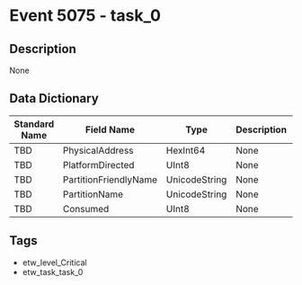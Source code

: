 # Event 5075 - task_0

## Description
None

## Data Dictionary
|Standard Name|Field Name|Type|Description|Sample Value|
|---|---|---|---|---|
|TBD|PhysicalAddress|HexInt64|None|`None`|
|TBD|PlatformDirected|UInt8|None|`None`|
|TBD|PartitionFriendlyName|UnicodeString|None|`None`|
|TBD|PartitionName|UnicodeString|None|`None`|
|TBD|Consumed|UInt8|None|`None`|

## Tags
* etw_level_Critical
* etw_task_task_0